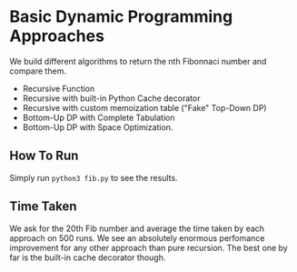 # Basic Dynamic Programming Approaches

We build different algorithms to return the nth Fibonnaci number and compare them.
- Recursive Function
- Recursive with built-in Python Cache decorator
- Recursive with custom memoization table ("Fake" Top-Down DP)
- Bottom-Up DP with Complete Tabulation 
- Bottom-Up DP with Space Optimization.

## How To Run 
Simply run `python3 fib.py` to see the results.

## Time Taken
We ask for the 20th Fib number and average the time taken by each approach on 500 runs.
We see an absolutely enormous perfomance improvement for any other approach than pure recursion. The best one by far is the built-in cache decorator though.

